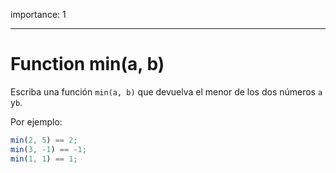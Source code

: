 importance: 1

---

# Function min(a, b)

Escriba una función `min(a, b)` que devuelva el menor de los dos números `a` y`b`.

Por ejemplo:

```js
min(2, 5) == 2;
min(3, -1) == -1;
min(1, 1) == 1;
```

